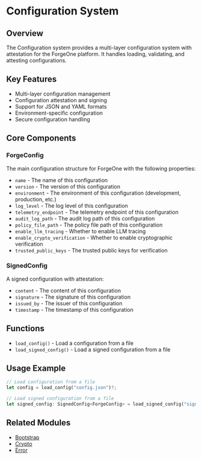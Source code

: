 # Configuration System

## Overview
The Configuration system provides a multi-layer configuration system with attestation for the ForgeOne platform. It handles loading, validating, and attesting configurations.

## Key Features
- Multi-layer configuration management
- Configuration attestation and signing
- Support for JSON and YAML formats
- Environment-specific configuration
- Secure configuration handling

## Core Components

### ForgeConfig
The main configuration structure for ForgeOne with the following properties:
- `name` - The name of this configuration
- `version` - The version of this configuration
- `environment` - The environment of this configuration (development, production, etc.)
- `log_level` - The log level of this configuration
- `telemetry_endpoint` - The telemetry endpoint of this configuration
- `audit_log_path` - The audit log path of this configuration
- `policy_file_path` - The policy file path of this configuration
- `enable_llm_tracing` - Whether to enable LLM tracing
- `enable_crypto_verification` - Whether to enable cryptographic verification
- `trusted_public_keys` - The trusted public keys for verification

### SignedConfig
A signed configuration with attestation:
- `content` - The content of this configuration
- `signature` - The signature of this configuration
- `issued_by` - The issuer of this configuration
- `timestamp` - The timestamp of this configuration

## Functions
- `load_config()` - Load a configuration from a file
- `load_signed_config()` - Load a signed configuration from a file

## Usage Example
```rust
// Load configuration from a file
let config = load_config("config.json")?;

// Load signed configuration from a file
let signed_config: SignedConfig<ForgeConfig> = load_signed_config("signed_config.json")?;
```

## Related Modules
- [Bootstrap](./bootstrap.md)
- [Crypto](./crypto.md)
- [Error](./error.md)